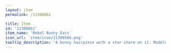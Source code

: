 ```yaml
---
layout: item
permalink: /11300861

title: Item
id: '11300861'
item_name: 'Rebel Bunny Ears'
icon_url: 'item/icon/11300566.png'
tooltip_description: 'A bunny hairpiece with a star charm on it. Modeled after the folded ears of a bunny.'
---
```

